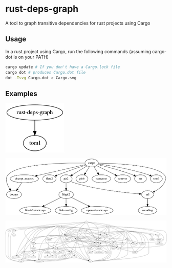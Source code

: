 rust-deps-graph
===============

A tool to graph transitive dependencies for rust projects using Cargo

Usage
-----
In a rust project using Cargo, run the following commands (assuming
cargo-dot is on your PATH)
```sh
cargo update # If you don't have a Cargo.lock file
cargo dot # produces Cargo.dot file
dot -Tsvg Cargo.dot > Cargo.svg
```

Examples
--------
![rust-deps-graph dependencies](etc/rust-deps-graph.png)

![cargo dependencies](etc/cargo.png)

![servo dependencies](etc/servo.png)
